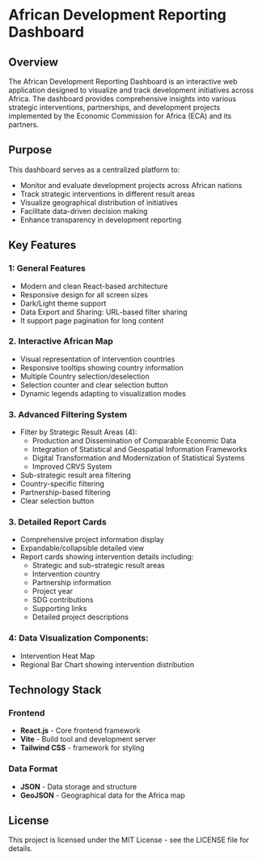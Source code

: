# African Development Reporting Dashboard

## Overview
The African Development Reporting Dashboard is an interactive web application designed to visualize and track development initiatives across Africa. The dashboard provides comprehensive insights into various strategic interventions, partnerships, and development projects implemented by the Economic Commission for Africa (ECA) and its partners.

## Purpose
This dashboard serves as a centralized platform to:
- Monitor and evaluate development projects across African nations
- Track strategic interventions in different result areas
- Visualize geographical distribution of initiatives
- Facilitate data-driven decision making
- Enhance transparency in development reporting

## Key Features

### 1: General Features
- Modern and clean React-based architecture
- Responsive design for all screen sizes
- Dark/Light theme support
- Data Export and Sharing: URL-based filter sharing
- It support page pagination for long content 

### 2. Interactive African Map
- Visual representation of intervention countries
- Responsive tooltips showing country information
- Multiple Country selection/deselection
- Selection counter and clear selection button
- Dynamic legends adapting to visualization modes


### 3. Advanced Filtering System
- Filter by Strategic Result Areas (4):
  - Production and Dissemination of Comparable Economic Data
  - Integration of Statistical and Geospatial Information Frameworks
  - Digital Transformation and Modernization of Statistical Systems
  - Improved CRVS System
- Sub-strategic result area filtering
- Country-specific filtering
- Partnership-based filtering
- Clear selection button


### 3. Detailed Report Cards
- Comprehensive project information display
- Expandable/collapsible detailed view
- Report cards showing intervention details including:
  - Strategic and sub-strategic result areas
  - Intervention country
  - Partnership information
  - Project year
  - SDG contributions
  - Supporting links
  - Detailed project descriptions

### 4: Data Visualization Components:
- Intervention Heat Map
- Regional Bar Chart showing intervention distribution


## Technology Stack

### Frontend
- **React.js** - Core frontend framework
- **Vite** - Build tool and development server
- **Tailwind CSS** - framework for styling


### Data Format
- **JSON** - Data storage and structure
- **GeoJSON** - Geographical data for the Africa map





























## License
This project is licensed under the MIT License - see the LICENSE file for details.
